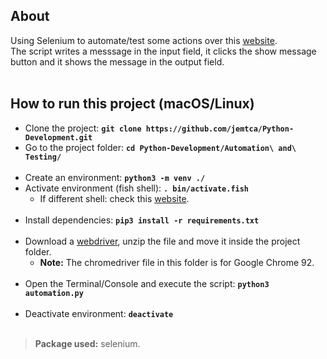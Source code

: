 
## About
Using Selenium to automate/test some actions over this [website](https://www.seleniumeasy.com/test/basic-first-form-demo.html).
\
The script writes a messsage in the input field, it clicks the show message button and it shows the message in the output field.
\
&nbsp;

## How to run this project (macOS/Linux)
* Clone the project: **`git clone https://github.com/jemtca/Python-Development.git`**
* Go to the project folder: **`cd Python-Development/Automation\ and\ Testing/`**
\
&nbsp;
* Create an environment: **`python3 -m venv ./`**
* Activate environment (fish shell): **`. bin/activate.fish`**
    * If different shell: check this [website](https://docs.python.org/3/library/venv.html).
\
&nbsp;
* Install dependencies: **`pip3 install -r requirements.txt`**
\
&nbsp;
* Download a [webdriver](https://selenium-python.readthedocs.io/installation.html#drivers), unzip the file and move it inside the project folder.
    * **Note:** The chromedriver file in this folder is for Google Chrome 92.
\
&nbsp;
* Open the Terminal/Console and execute the script: **`python3 automation.py`**
\
&nbsp;
* Deactivate environment: **`deactivate`**
\
&nbsp;

> **Package used:** selenium.
